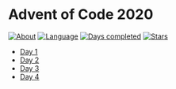 # Advent of Code 2020

[![About](https://img.shields.io/badge/Advent%20of%20Code-2020-brightgreen)](https://adventofcode.com/2020/about)
[![Language](https://img.shields.io/badge/Language-Java-orange)](https://www.java.com/)
[![Days completed](https://img.shields.io/badge/Days%20completed-4-blue)]()
[![Stars](https://img.shields.io/badge/⭐️-7-yellow)]()

* [Day 1](2020-jour1/README.md)
* [Day 2](2020-jour2/README.md)
* [Day 3](2020-jour3/README.md)
* [Day 4](2020-jour4/README.md)